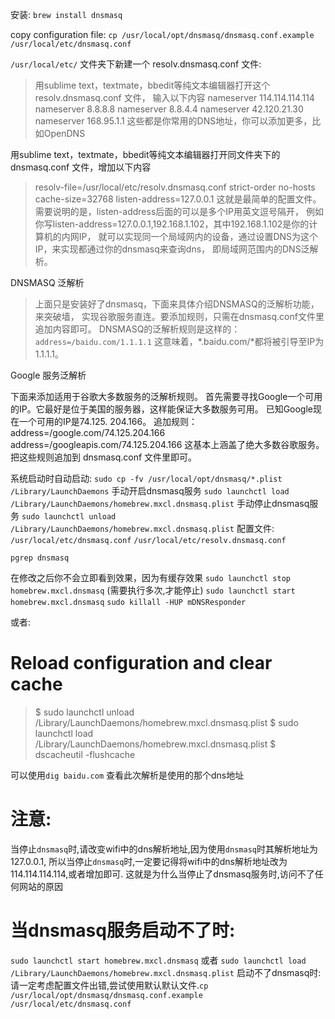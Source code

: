安装:
`brew install dnsmasq`

copy configuration file:
`cp /usr/local/opt/dnsmasq/dnsmasq.conf.example /usr/local/etc/dnsmasq.conf`

`/usr/local/etc/` 文件夹下新建一个 resolv.dnsmasq.conf 文件:
>  用sublime text，textmate，bbedit等纯文本编辑器打开这个 resolv.dnsmasq.conf 文件，
>  输入以下内容
>  nameserver 114.114.114.114
>  nameserver 8.8.8.8
>  nameserver 8.8.4.4
>  nameserver 42.120.21.30
>  nameserver 168.95.1.1
这些都是你常用的DNS地址，你可以添加更多，比如OpenDNS

用sublime text，textmate，bbedit等纯文本编辑器打开同文件夹下的 dnsmasq.conf 文件，增加以下内容
> resolv-file=/usr/local/etc/resolv.dnsmasq.conf
> strict-order
> no-hosts
> cache-size=32768
> listen-address=127.0.0.1
这就是最简单的配置文件。需要说明的是，listen-address后面的可以是多个IP用英文逗号隔开，
例如你写listen-address=127.0.0.1,192.168.1.102，其中192.168.1.102是你的计算机的内网IP，
就可以实现同一个局域网内的设备，通过设置DNS为这个IP，来实现都通过你的dnsmasq来查询dns，
即局域网范围内的DNS泛解析。

DNSMASQ 泛解析
> 上面只是安装好了dnsmasq，下面来具体介绍DNSMASQ的泛解析功能，来突破墙，
> 实现谷歌服务直连。要添加规则，只需在dnsmasq.conf文件里追加内容即可。
> DNSMASQ的泛解析规则是这样的：
> `address=/baidu.com/1.1.1.1`
> 这意味着，*.baidu.com/*都将被引导至IP为1.1.1.1。

Google 服务泛解析

下面来添加适用于谷歌大多数服务的泛解析规则。
首先需要寻找Google一个可用的IP。它最好是位于美国的服务器，这样能保证大多数服务可用。
已知Google现在一个可用的IP是74.125. 204.166。
追加规则：
address=/google.com/74.125.204.166
address=/googleapis.com/74.125.204.166
这基本上涵盖了绝大多数谷歌服务。把这些规则追加到 dnsmasq.conf 文件里即可。

系统启动时自动启动:
`sudo cp -fv /usr/local/opt/dnsmasq/*.plist /Library/LaunchDaemons`
手动开启dnsmasq服务
`sudo launchctl load /Library/LaunchDaemons/homebrew.mxcl.dnsmasq.plist`
手动停止dnsmasq服务
`sudo launchctl unload /Library/LaunchDaemons/homebrew.mxcl.dnsmasq.plist`
配置文件:
`/usr/local/etc/dnsmasq.conf`
`/usr/local/etc/resolv.dnsmasq.conf`

`pgrep dnsmasq`

在修改之后你不会立即看到效果，因为有缓存效果
`sudo launchctl stop homebrew.mxcl.dnsmasq` (需要执行多次,才能停止)
`sudo launchctl start homebrew.mxcl.dnsmasq`
`sudo killall -HUP mDNSResponder`

或者:
# Reload configuration and clear cache
> $ sudo launchctl unload /Library/LaunchDaemons/homebrew.mxcl.dnsmasq.plist
> $ sudo launchctl load /Library/LaunchDaemons/homebrew.mxcl.dnsmasq.plist
> $ dscacheutil -flushcache

可以使用`dig baidu.com` 查看此次解析是使用的那个dns地址

# 注意:
当停止`dnsmasq`时,请改变wifi中的dns解析地址,因为使用`dnsmasq`时其解析地址为127.0.0.1,
所以当停止`dnsmasq`时,一定要记得将wifi中的dns解析地址改为114.114.114.114,或者增加即可.
这就是为什么当停止了dnsmasq服务时,访问不了任何网站的原因

# 当dnsmasq服务启动不了时:
`sudo launchctl start homebrew.mxcl.dnsmasq` 或者
`sudo launchctl load /Library/LaunchDaemons/homebrew.mxcl.dnsmasq.plist`
启动不了dnsmasq时:
请一定考虑配置文件出错,尝试使用默认默认文件.`cp /usr/local/opt/dnsmasq/dnsmasq.conf.example /usr/local/etc/dnsmasq.conf`